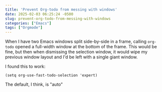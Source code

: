 ```yaml
---
title: 'Prevent Org-todo from messing with windows'
date: 2025-02-03 06:25:24 -0500
slug: prevent-org-todo-from-messing-with-windows
categories: ["Emacs"]
tags: ["Orgmode"]
---
```


When I have two Emacs windows split side-by-side in a frame, calling `org-todo` opened a full-width window at the bottom of the frame. This would be fine, but then when dismissing the selection window, it would wipe my previous window layout and I'd be left with a single giant window. 

I found this to work:

`(setq org-use-fast-todo-selection 'expert)`

The default, I think, is "auto"
